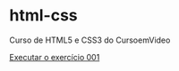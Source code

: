 # html-css
 Curso de HTML5 e CSS3 do CursoemVideo

<a href="https://abraao-reyys.github.io/html-css/exercicios/ex001/index.html" target="_self">Executar o exercício 001</a>